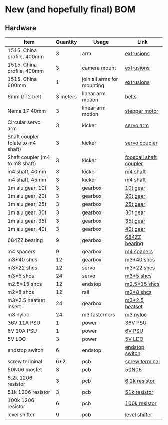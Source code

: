 # New (and hopefully final) BOM

## Hardware

| Item | Quantity | Usage | Link |
| ---- | ------   | ----- | ---- |
| 1515, China profile, 400mm | 3 | arm | [extrusions](https://item.taobao.com/item.htm?from=cart&id=719398614605&skuId=5188441847815&spm=a1z0d.6639537%2F202410.item.d719398614605.30de7484PB57Xf) |
| 1515, China profile, 400mm | 3 | camera mount | [extrusions](https://item.taobao.com/item.htm?from=cart&id=719398614605&skuId=5188441847815&spm=a1z0d.6639537%2F202410.item.d719398614605.30de7484PB57Xf) |
| 1515, China 600mm | 1 | join all arms for mounting | [extrusions](https://item.taobao.com/item.htm?from=cart&id=719398614605&skuId=5188441847815&spm=a1z0d.6639537%2F202410.item.d719398614605.30de7484PB57Xf) |
| 6mm GT2 belt | 3 meters | linear arm motion | [belts](https://item.taobao.com/item.htm?abbucket=3&id=675029662723&ns=1&priceTId=2101280b17328536799598760e0b4e&spm=a21n57.1.item.52.2ccb523cLPBWoZ&utparam=%7B%22aplus_abtest%22%3A%228bdb5e6a3226b918903c23b36b9c3fab%22%7D&xxc=taobaoSearch) |
| Nema 17 40mm | 3 | linear arm motion | [stepper motor](https://item.taobao.com/item.htm?id=649664531631&ns=1&priceTId=2101280917328534823272848e0ab1&skuId=4856272506996&spm=a21n57.1.item.26.2ccb523cLPBWoZ&utparam=%7B%22aplus_abtest%22%3A%220de208228aa016ce0f585da612b15ad0%22%7D&xxc=ad_ztc) |
| Circular servo arm | 3 | kicker | [servo arm](https://item.taobao.com/item.htm?from=cart&id=608455077901&skuId=4441911922132&spm=a1z0d.6639537%2F202410.item.d608455077901.30de7484PB57Xf) |
| Shaft coupler (plate to m4 shaft) | 3 | kicker | [servo coupler](https://item.taobao.com/item.htm?abbucket=3&id=740030894325&ns=1&priceTId=210127d617328662352661117e0af9&skuId=5274249914514&spm=a21n57.1.item.77.2ccb523cLPBWoZ&utparam=%7B%22aplus_abtest%22%3A%22211b3eab8305273a856e836cb502780a%22%7D&xxc=taobaoSearch) |
| Shaft coupler (m4 to m8 shaft) | 3 | kicker | [foosball shaft coupler](https://item.taobao.com/item.htm?from=cart&id=792969405090&skuId=5412695272093&spm=a1z0d.6639537%2F202410.item.d792969405090.68347484ErCGgx) |
| m4 shaft, 40mm | 3 | kicker | [m4 shaft](https://item.taobao.com/item.htm?id=550718372525&spm=a21m98.27004841&sku_properties=122276018%3A20213) |
| m4 shaft, 45mm | 3 | kicker | [m4 shaft](https://item.taobao.com/item.htm?id=550718372525&spm=a21m98.27004841&sku_properties=122276018%3A20213) |
| 1m alu gear, 10t | 3 | gearbox | [10t gear](https://item.taobao.com/item.htm?from=cart&id=832993582146&skuId=5748770579758&spm=a1z0d.6639537%2F202410.item.d832993582146.30de7484kGOjrG) |
| 1m alu gear, 20t | 3 | gearbox | [20t gear](https://item.taobao.com/item.htm?from=cart&id=797945812445&skuId=5608939939622&spm=a1z0d.6639537%2F202410.item.d797945812445.30de7484kGOjrG) |
| 1m alu gear, 25t | 3 | gearbox | [25t gear](https://item.taobao.com/item.htm?from=cart&id=814259336059&skuId=5678905927831&spm=a1z0d.6639537%2F202410.item.d814259336059.30de7484kGOjrG) |
| 1m alu gear, 30t | 3 | gearbox | [30t gear](https://item.taobao.com/item.htm?from=cart&id=814000938800&skuId=5510596009442&spm=a1z0d.6639537%2F202410.item.d814000938800.30de7484kGOjrG) |
| 1m alu gear, 35t | 3 | gearbox | [35t gear](https://item.taobao.com/item.htm?from=cart&id=813872203850&skuId=5507931572036&spm=a1z0d.6639537%2F202410.item.d813872203850.30de7484kGOjrG) |
| 1m alu gear, 40t | 3 | gearbox | [40t gear](https://item.taobao.com/item.htm?from=cart&id=814291064477&skuId=5676800962492&spm=a1z0d.6639537%2F202410.item.d814291064477.30de7484kGOjrG) |
| 684ZZ bearing | 9 | gearbox | [684ZZ bearing](https://item.taobao.com/item.htm?id=8305808106&ns=1&priceTId=2101280917328845025446918e0ab8&skuId=4156883096262&spm=a21n57.1.item.1.1cf6523cjOfng2&utparam=%7B%22aplus_abtest%22%3A%221e1485a6a08b925d520c348ebad75133%22%7D&xxc=ad_ztc) |
| m4 spacers | 9 | gearbox | [m4 spacers](https://item.taobao.com/item.htm?from=cart&id=751841755370&skuId=5181203840777&spm=a1z0d.6639537%2F202410.item.d751841755370.55747484NIxLxX) |
| m3*40 shcs | 12 | gearbox | [m3*40 shcs](https://detail.tmall.com/item.htm?_u=t20fljo3v51a6e&id=631928248397&skuId=5043544936420&spm=a1z09.2.0.0.47eb2e8dpQFbQ2) |
| m3*22 shcs | 12 | servo | [m3*22 shcs](https://detail.tmall.com/item.htm?_u=t20fljo3v51a6e&id=631928248397&skuId=5043544936595&spm=a1z09.2.0.0.47eb2e8dpQFbQ2) |
| m3*5 shcs | 24 | servo | [m3*5 shcs](https://detail.tmall.com/item.htm?abbucket=13&id=684328822068&ns=1&priceTId=2101280b17328922361895232e0b38&skuId=5061207702369&spm=a21n57.1.item.29.12c9523cgTsaPB&utparam=%7B%22aplus_abtest%22%3A%227277246414cf16f5892e7c6494dfd538%22%7D&xxc=taobaoSearch) |
| m2.5*15 shcs | 12 | endstop | [m2.5*15 shcs](https://detail.tmall.com/item.htm?abbucket=13&id=684328822068&ns=1&priceTId=2101280b17328922361895232e0b38&skuId=5061207702351&spm=a21n57.1.item.29.12c9523cgTsaPB&utparam=%7B%22aplus_abtest%22%3A%227277246414cf16f5892e7c6494dfd538%22%7D&xxc=taobaoSearch) |
| m2*8 shcs | 12 | rail | [m2*8 shcs](https://detail.tmall.com/item.htm?abbucket=13&id=684328822068&ns=1&priceTId=2101280b17328922361895232e0b38&skuId=5061207702318&spm=a21n57.1.item.29.12c9523cgTsaPB&utparam=%7B%22aplus_abtest%22%3A%227277246414cf16f5892e7c6494dfd538%22%7D&xxc=taobaoSearch) |
| m3*2.5 heatset insert | 24 | gearbox | [m3*2.5 heatset](https://detail.tmall.com/item.htm?abbucket=13&id=809364062256&ns=1&priceTId=2101280b17328918166632238e0b38&skuId=5496541308852&spm=a21n57.1.item.2.12c9523cgTsaPB&utparam=%7B%22aplus_abtest%22%3A%2283023d0d128fc5a42312965bf801ff69%22%7D&xxc=taobaoSearch) |
| m3 nyloc | 24 | m3 fasterners | [m3 nyloc](https://item.taobao.com/item.htm?id=638760229614&ns=1&priceTId=2101286017328927558392827e0af7&skuId=4885268021818&spm=a21n57.1.item.51.12c9523cgTsaPB&utparam=%7B%22aplus_abtest%22%3A%22cc375f186bf8574d96976b36666f3fa9%22%7D&xxc=ad_ztc) |
| 36V 11A PSU | 1 | power | [36V PSU](https://detail.tmall.com/item.htm?from=cart&id=669017657268&skuId=4812838180977&spm=a1z0d.6639537%2F202410.item.d669017657268.4f777484mJbFlx) |
| 6V 20A PSU | 1 | power | [6V PSU](https://item.taobao.com/item.htm?abbucket=9&id=587676690589&ns=1&priceTId=210127d617329734764245089e0b0c&skuId=4050520616625&spm=a21n57.1.item.54.4fa5523cpVGRch&utparam=%7B%22aplus_abtest%22%3A%220c78eedccf756348302d8d138621158d%22%7D&xxc=taobaoSearch) |
| 5V LDO | 3 | power | [5V LDO](https://item.taobao.com/item.htm?abbucket=9&id=811699158037&ns=1&priceTId=2101283717330176133682006e0acc&skuId=5675843263531&spm=a21n57.1.item.59.2d9c523cOmW83c&utparam=%7B%22aplus_abtest%22%3A%2232bce3f7098431acbf19d31be6ce5997%22%7D&xxc=taobaoSearch) |
| endstop switch | 6 | endstop | [endstop switch](https://detail.tmall.com/item.htm?abbucket=13&id=523058291440&ns=1&priceTId=21016c1a17328933933216015e08ff&skuId=4038102966264&spm=a21n57.1.item.178.12c9523cgTsaPB&utparam=%7B%22aplus_abtest%22%3A%22ff1352df40485205a1ac085ac4bf554a%22%7D&xxc=taobaoSearch) |
| screw terminal | 6*2 | pcb | [screw terminal](https://detail.tmall.com/item.htm?abbucket=9&id=607280584100&ns=1&priceTId=2101280917329608172545682e0aca&skuId=4897890179350&spm=a21n57.1.item.28.53ee523cM8dEbn&utparam=%7B%22aplus_abtest%22%3A%22ab5589cc5c325e66fb116e85eb705e80%22%7D&xxc=taobaoSearch) |
| 50N06 mosfet | 3 | pcb | [50N06](https://item.taobao.com/item.htm?abbucket=9&id=752705988526&ns=1&priceTId=2101280917329613751156222e0aca&spm=a21n57.1.item.109.53ee523cM8dEbn&utparam=%7B%22aplus_abtest%22%3A%229aa7fb15efa9f35d46e9069634a42afc%22%7D&xxc=taobaoSearch) |
| 6.2k 1206 resistor | 3 | pcb | [6.2k resistor](https://detail.tmall.com/item.htm?abbucket=9&id=638999126822&ns=1&priceTId=2101280c17329778527486829e0b76&skuId=4963194712271&spm=a21n57.1.item.106.2535523cA5wEC0&utparam=%7B%22aplus_abtest%22%3A%225612b2c36bf12e77b35f808da3faa702%22%7D&xxc=taobaoSearch) |
| 51k 1206 resistor | 3 | pcb | [51k resistor](https://detail.tmall.com/item.htm?abbucket=9&id=638999126822&ns=1&priceTId=2101280c17329778527486829e0b76&skuId=4963194712247&spm=a21n57.1.item.106.2535523cA5wEC0&utparam=%7B%22aplus_abtest%22%3A%225612b2c36bf12e77b35f808da3faa702%22%7D&xxc=taobaoSearch) |
| 100k 1206 resistor | 6 | pcb | [100k resistor](https://detail.tmall.com/item.htm?abbucket=9&id=638999126822&ns=1&priceTId=2101280c17329778527486829e0b76&skuId=4963194712209&spm=a21n57.1.item.106.2535523cA5wEC0&utparam=%7B%22aplus_abtest%22%3A%225612b2c36bf12e77b35f808da3faa702%22%7D&xxc=taobaoSearch) |
| level shifter | 9 | pcb | [level shifter](https://item.taobao.com/item.htm?abbucket=9&id=779550346170&ns=1&priceTId=2101280917329630658122587e0ac4&skuId=5326829409240&spm=a21n57.1.item.182.55fa523cNduXSD&utparam=%7B%22aplus_abtest%22%3A%220edf1e67fa29aa7992f68ceae95a911d%22%7D&xxc=taobaoSearch) |
